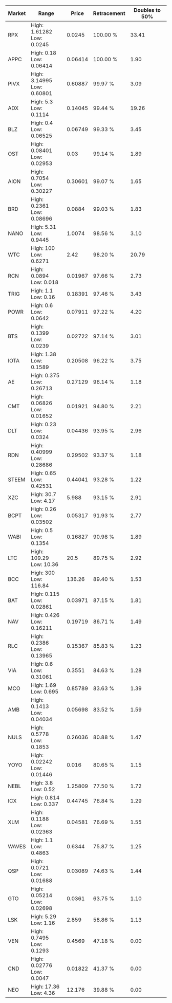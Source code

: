 | Market | Range | Price| Retracement | Doubles to 50% |
| --- | --- | --- | --- | --- |
| RPX | High: 1.61282<br />Low: 0.0245 | 0.0245 | 100.00 % | 33.41 |
| APPC | High: 0.18<br />Low: 0.06414 | 0.06414 | 100.00 % | 1.90 |
| PIVX | High: 3.14995<br />Low: 0.60801 | 0.60887 | 99.97 % | 3.09 |
| ADX | High: 5.3<br />Low: 0.1114 | 0.14045 | 99.44 % | 19.26 |
| BLZ | High: 0.4<br />Low: 0.06525 | 0.06749 | 99.33 % | 3.45 |
| OST | High: 0.08401<br />Low: 0.02953 | 0.03 | 99.14 % | 1.89 |
| AION | High: 0.7054<br />Low: 0.30227 | 0.30601 | 99.07 % | 1.65 |
| BRD | High: 0.2361<br />Low: 0.08696 | 0.0884 | 99.03 % | 1.83 |
| NANO | High: 5.31<br />Low: 0.9445 | 1.0074 | 98.56 % | 3.10 |
| WTC | High: 100<br />Low: 0.6271 | 2.42 | 98.20 % | 20.79 |
| RCN | High: 0.0894<br />Low: 0.018 | 0.01967 | 97.66 % | 2.73 |
| TRIG | High: 1.1<br />Low: 0.16 | 0.18391 | 97.46 % | 3.43 |
| POWR | High: 0.6<br />Low: 0.0642 | 0.07911 | 97.22 % | 4.20 |
| BTS | High: 0.1399<br />Low: 0.0239 | 0.02722 | 97.14 % | 3.01 |
| IOTA | High: 1.38<br />Low: 0.1589 | 0.20508 | 96.22 % | 3.75 |
| AE | High: 0.375<br />Low: 0.26713 | 0.27129 | 96.14 % | 1.18 |
| CMT | High: 0.06826<br />Low: 0.01652 | 0.01921 | 94.80 % | 2.21 |
| DLT | High: 0.23<br />Low: 0.0324 | 0.04436 | 93.95 % | 2.96 |
| RDN | High: 0.40999<br />Low: 0.28686 | 0.29502 | 93.37 % | 1.18 |
| STEEM | High: 0.65<br />Low: 0.42531 | 0.44041 | 93.28 % | 1.22 |
| XZC | High: 30.7<br />Low: 4.17 | 5.988 | 93.15 % | 2.91 |
| BCPT | High: 0.26<br />Low: 0.03502 | 0.05317 | 91.93 % | 2.77 |
| WABI | High: 0.5<br />Low: 0.1354 | 0.16827 | 90.98 % | 1.89 |
| LTC | High: 109.29<br />Low: 10.36 | 20.5 | 89.75 % | 2.92 |
| BCC | High: 300<br />Low: 116.84 | 136.26 | 89.40 % | 1.53 |
| BAT | High: 0.115<br />Low: 0.02861 | 0.03971 | 87.15 % | 1.81 |
| NAV | High: 0.426<br />Low: 0.16211 | 0.19719 | 86.71 % | 1.49 |
| RLC | High: 0.2386<br />Low: 0.13965 | 0.15367 | 85.83 % | 1.23 |
| VIA | High: 0.6<br />Low: 0.31061 | 0.3551 | 84.63 % | 1.28 |
| MCO | High: 1.69<br />Low: 0.695 | 0.85789 | 83.63 % | 1.39 |
| AMB | High: 0.1413<br />Low: 0.04034 | 0.05698 | 83.52 % | 1.59 |
| NULS | High: 0.5778<br />Low: 0.1853 | 0.26036 | 80.88 % | 1.47 |
| YOYO | High: 0.02242<br />Low: 0.01446 | 0.016 | 80.65 % | 1.15 |
| NEBL | High: 3.8<br />Low: 0.52 | 1.25809 | 77.50 % | 1.72 |
| ICX | High: 0.814<br />Low: 0.337 | 0.44745 | 76.84 % | 1.29 |
| XLM | High: 0.1188<br />Low: 0.02363 | 0.04581 | 76.69 % | 1.55 |
| WAVES | High: 1.1<br />Low: 0.4863 | 0.6344 | 75.87 % | 1.25 |
| QSP | High: 0.0721<br />Low: 0.01688 | 0.03089 | 74.63 % | 1.44 |
| GTO | High: 0.05214<br />Low: 0.02698 | 0.0361 | 63.75 % | 1.10 |
| LSK | High: 5.29<br />Low: 1.16 | 2.859 | 58.86 % | 1.13 |
| VEN | High: 0.7495<br />Low: 0.1293 | 0.4569 | 47.18 % | 0.00 |
| CND | High: 0.02776<br />Low: 0.0047 | 0.01822 | 41.37 % | 0.00 |
| NEO | High: 17.36<br />Low: 4.36 | 12.176 | 39.88 % | 0.00 |
